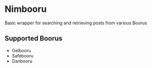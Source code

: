 # Nimbooru

Basic wrapper for searching and retrieving posts from various Boorus

## Supported Boorus
* Gelbooru
* Safebooru
* Danbooru
